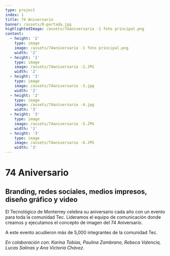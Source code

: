 ```yaml
---
type: project
index: 1
title: 74 Aniversario
banner: /assets/0-portada.jpg
highlightedImage: /assets/74aniversario -1 foto principal.png
content:
  - height: '2'
    type: image
    image: /assets/74aniversario -1 foto principal.png
    width: '2'
  - height: '1'
    type: image
    image: /assets/74aniversario -2.JPG
    width: '2'
  - height: '3'
    type: image
    image: /assets/74aniversario -3.jpg
    width: '2'
  - height: '2'
    type: image
    image: /assets/74aniversario -4.jpg
    width: '3'
  - height: '3'
    type: image
    image: /assets/74aniversario -5.JPG
    width: '1'
  - height: '3'
    type: image
    image: /assets/74aniversario -6.JPG
    width: '3'
---
```

# 74 Aniversario

## Branding, redes sociales, medios impresos, diseño gráfico y video

El Tecnológico de Monterrey celebra su aniversario cada año con un evento para toda la comunidad Tec. Lideramos el equipo de comunicación donde creamos y ejecutamos el concepto de imagen del 74 Aniversario.

A este evento acudieron más de 5,000 integrantes de la comunidad Tec.

_En colaboración con: Karina Tobías, Paulina Zambrano, Rebeca Valencia, Lucas Salinas y Ana Victoria Chávez._
